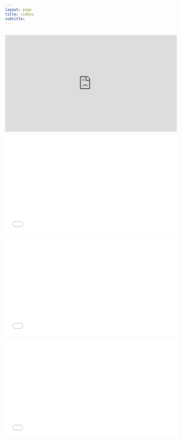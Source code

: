 ```yaml
---
layout: page
title: videos
subtitle:   
---
```


 <div class="text-center">
  <br>
  <iframe width="560" height="315" src="https://youtu.be/SEB3Y0vpsFY" frameborder="0" allowfullscreen></iframe> 
   <br>  <br>
  <iframe width="560" height="315" src="{{ site.baseurl }}/vids/dogfeederegg.MP4" frameborder="0" allowfullscreen></iframe>
    <br>  <br>
  <iframe width="560" height="315" src="{{ site.baseurl }}/vids/movingdogtoyball.MP4" frameborder="0" allowfullscreen></iframe> 
    <br>  <br>
  <iframe width="560" height="315" src="{{ site.baseurl }}/vids/rugbyball.MP4" frameborder="0" allowfullscreen></iframe>   
  
  
</div>


